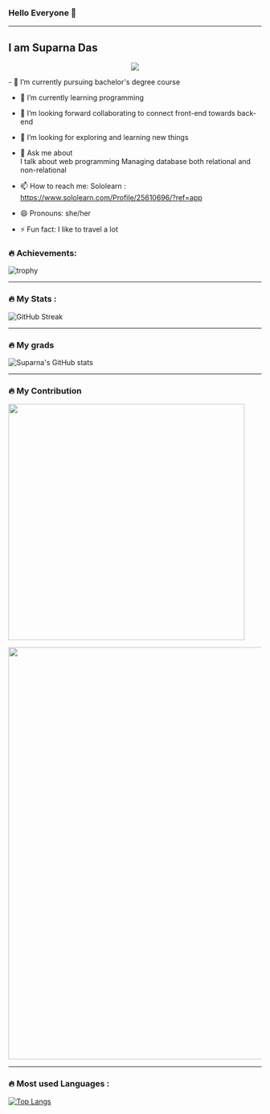 ### Hello Everyone 👋

---
I am Suparna Das
---


<!--
![](https://github.com/Suparna-Das-github/https://media.giphy.com/media/13eh2bceeTFZO8/giphy.gif.gif)

<img src="https://media.giphy.com/media/13eh2bceeTFZO8/giphy.gif" width="300"/>

-->

<div id="header" align="center">
  

<img src="https://media.giphy.com/media/137EaR4vAOCn1S/giphy.gif">
</div>

<p style="background-color: #00000">
- 🔭 I’m currently pursuing bachelor's degree course

- 🌱 I’m currently learning programming 

- 👯 I’m looking forward collaborating to connect front-end towards back-end

- 🤔 I’m looking for exploring and learning new things

- 💬 Ask me about 
     <br/>
     I talk about web programming 
     Managing database both relational and non-relational

- 📫 How to reach me: 
            Sololearn : https://www.sololearn.com/Profile/25610696/?ref=app

- 😄 Pronouns: she/her

- ⚡ Fun fact: I like to travel a lot

</p>






### :fire: Achievements:

![trophy](https://github-profile-trophy.vercel.app/?username=Suparna-Das-github&theme=tokyonight&show_icons=true)

---
### :fire: My Stats :

![GitHub Streak](https://github-readme-streak-stats.herokuapp.com?user=Suparna-Das-github&theme=cobalt&date_format=j%20M%5B%20Y%5D&background=000000&border=7536B2&stroke=9243DD&ring=89502D&fire=FF9554&currStreakNum=D280FF&sideNums=BC52FF&currStreakLabel=64EAE2&sideLabels=48A8A2&dates=A42EE5)



---
### :fire: My grads
![Suparna's GitHub stats](https://github-readme-stats.vercel.app/api?username=Suparna-Das-github&border=7534B2&&background=00000&theme=tokyonight&show_icons=true)


---
### :fire: My Contribution

<p>
    <a href="https://github.com/Suparna-Das-github"><img src="https://github-profile-summary-cards.vercel.app/api/cards/profile-details?username=Suparna-Das-github&theme=tokyonight&border=7534B2&&background=00000&"  width="470"/></a>

</p>


<p>
<a href="https://github.com/Suparna-Das-github">
      <img src="https://activity-graph.herokuapp.com/graph?username=Suparna-Das-github&include_all_commits=true&count_private=true&show_icons=true&line_height=20&title_color=7A7ADB&icon_color=2200AE&text_color=D3D3D3&bg_color=0,000000,130F40&theme=tokyonight" width="820"/></a>
</p>

---

### :fire: Most used Languages :
[![Top Langs](https://github-readme-stats.vercel.app/api/top-langs/?username=Suparna-Das-github&layout=compact&theme=tokyonight&show_icons=true)](https://github.com/anuraghazra/github-readme-stats)

